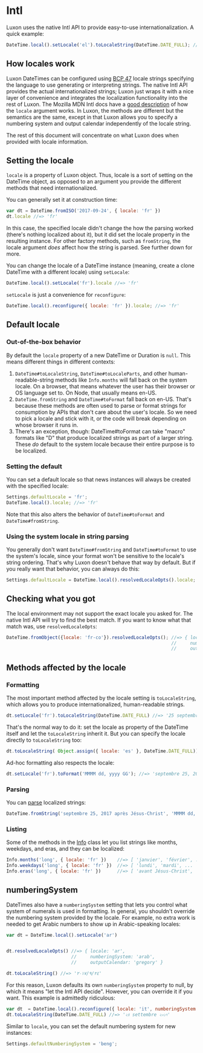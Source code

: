 # Intl

Luxon uses the native Intl API to provide easy-to-use internationalization. A quick example:

```js
DateTime.local().setLocale('el').toLocaleString(DateTime.DATE_FULL); //=>  '24 Σεπτεμβρίου 2017'
```

## How locales work

Luxon DateTimes can be configured using [BCP 47](https://tools.ietf.org/html/rfc5646) locale strings specifying the language to use generating or interpreting strings. The native Intl API provides the actual internationalized strings; Luxon just wraps it with a nice layer of convenience and integrates the localization functionality into the rest of Luxon. The Mozilla MDN Intl docs have a [good description](https://developer.mozilla.org/en-US/docs/Web/JavaScript/Reference/Global_Objects/Intl#Locale_identification_and_negotiation) of how the `locale` argument works. In Luxon, the methods are different but the semantics are the same, except in that Luxon allows you to specify a numbering system and output calendar independently of the locale string.

The rest of this document will concentrate on what Luxon does when provided with locale information.

## Setting the locale

`locale` is a property of Luxon object. Thus, locale is a sort of setting on the DateTime object, as opposed to an argument you provide the different methods that need internationalized.

You can generally set it at construction time:

```js
var dt = DateTime.fromISO('2017-09-24', { locale: 'fr' })
dt.locale //=> 'fr'
```

In this case, the specified locale didn't change the how the parsing worked (there's nothing localized about it), but it did set the locale property in the resulting instance. For other factory methods, such as `fromString`, the locale argument *does* affect how the string is parsed. See further down for more.

You can change the locale of a DateTime instance (meaning, create a clone DateTime with a different locale) using `setLocale`:


```js
DateTime.local().setLocale('fr').locale //=> 'fr'
```

`setLocale` is just a convenience for `reconfigure`:

```js
DateTime.local().reconfigure({ locale: 'fr' }).locale; //=> 'fr'
```

## Default locale

### Out-of-the-box behavior

By default the `locale` property of a new DateTime or Duration is `null`. This means different things in different contexts:

 1. `DateTime#toLocaleString`, `DateTime#toLocaleParts`, and other human-readable-string methods like `Info.months` will fall back on the system locale. On a browser, that means whatever the user has their browser or OS language set to. On Node, that usually means en-US.
 2. `DateTime.fromString` and `DateTime#toFormat` fall back on en-US. That's because these methods are often used to parse or format strings for consumption by APIs that don't care about the user's locale. So we need to pick a locale and stick with it, or the code will break depending on whose browser it runs in.
 3. There's an exception, though: DateTime#toFormat can take "macro" formats like "D" that produce localized strings as part of a larger string. These *do* default to the system locale because their entire purpose is to be localized.
 
### Setting the default

You can set a default locale so that news instances will always be created with the specified locale:

```js
Settings.defaultLocale = 'fr';
DateTime.local().locale; //=> 'fr'
```

Note that this also alters the behavior of `DateTime#toFormat` and `DateTime#fromString`.

### Using the system locale in string parsing

You generally don't want `DateTime#fromString` and `DateTime#toFormat` to use the system's locale, since your format won't be sensitive to the locale's string ordering. That's why Luxon doesn't behave that way by default. But if you really want that behavior, you can always do this:

 ```js
 Settings.defaultLocale = DateTime.local().resolvedLocaleOpts().locale;
 ```
 
## Checking what you got

The local environment may not support the exact locale you asked for. The native Intl API will try to find the best match. If you want to know what that match was, use `resolvedLocaleOpts`:


```js
DateTime.fromObject({locale: 'fr-co'}).resolvedLocaleOpts(); //=> { locale: 'fr',
                                                             //     numberingSystem: 'latn',
                                                             //     outputCalendar: 'gregory' }
```

## Methods affected by the locale

### Formatting

The most important method affected by the locale setting is `toLocaleString`, which allows you to produce internationalized, human-readable strings.

```js
dt.setLocale('fr').toLocaleString(DateTime.DATE_FULL) //=> '25 septembre 2017'
```

That's the normal way to do it: set the locale as property of the DateTime itself and let the `toLocaleString` inherit it. But you can specify the locale directly to `toLocaleString` too:

```js
dt.toLocaleString( Object.assign({ locale: 'es' }, DateTime.DATE_FULL)) //=> '25 de septiembre de 2017'
```

Ad-hoc formatting also respects the locale:

```js
dt.setLocale('fr').toFormat('MMMM dd, yyyy GG'); //=> 'septembre 25, 2017 après Jésus-Christ'
```

### Parsing

You can [parse](parsing.html) localized strings:

```js
DateTime.fromString('septembre 25, 2017 après Jésus-Christ', 'MMMM dd, yyyy GG', {locale: 'fr'})
```

### Listing

Some of the methods in the [Info](../class/src/info.js~Info.html) class let you list strings like months, weekdays, and eras, and they can be localized:


```js
Info.months('long', { locale: 'fr' })    //=> [ 'janvier', 'février', ...
Info.weekdays('long', { locale: 'fr' })  //=> [ 'lundi', 'mardi', ...
Info.eras('long', { locale: 'fr' })      //=> [ 'avant Jésus-Christ', 'après Jésus-Christ' ]
```

## numberingSystem

DateTimes also have a `numberingSystem` setting that lets you control what system of numerals is used in formatting. In general, you shouldn't override the numbering system provided by the locale. For example, no extra work is needed to get Arabic numbers to show up in Arabic-speaking locales:

```js
var dt = DateTime.local().setLocale('ar')


dt.resolvedLocaleOpts() //=> { locale: 'ar',
                        //     numberingSystem: 'arab',
                        //     outputCalendar: 'gregory' }

dt.toLocaleString() //=> '٢٤‏/٩‏/٢٠١٧'
```

For this reason, Luxon defaults its own `numberingSystem` property to null, by which it means "let the Intl API decide". However, you can override it if you want. This example is admittedly ridiculous:

```js
var dt  = DateTime.local().reconfigure({ locale: 'it', numberingSystem: 'beng' })
dt.toLocaleString(DateTime.DATE_FULL) //=> '২৪ settembre ২০১৭'
```

Similar to `locale`, you can set the default numbering system for new instances:

```js
Settings.defaultNumberingSystem = 'beng';
```
